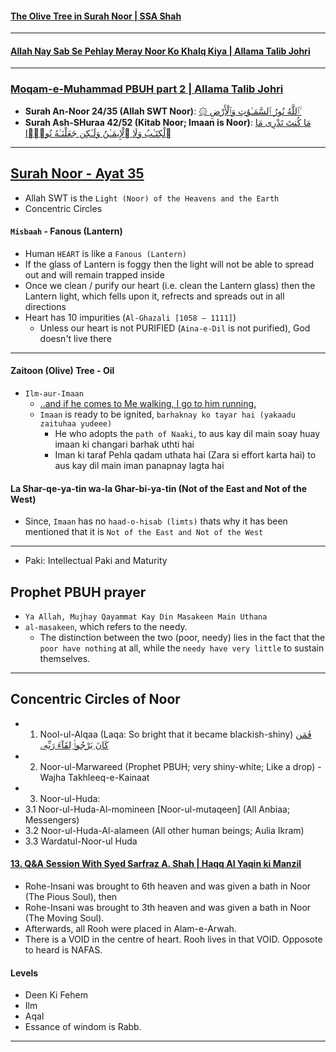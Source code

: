 #### [The Olive Tree in Surah Noor | SSA Shah](https://www.youtube.com/shorts/KQq1DEkEf3g)
***

#### [Allah Nay Sab Se Pehlay Meray Noor Ko Khalq Kiya | Allama Talib Johri](https://www.youtube.com/watch?v=BXBrWY_3b8g&t=2s)

***

### [Moqam-e-Muhammad PBUH part 2 | Allama Talib Johri](https://www.youtube.com/watch?v=QWw9uu054L0&t=1s)
* __Surah An-Noor 24/35 (Allah SWT Noor)__: [۞ ٱللَّهُ نُورُ ٱلسَّمَـٰوَٰتِ وَٱلْأَرْضِ ۚ](https://quran.com/24/35)
* __Surah Ash-SHuraa 42/52 (Kitab Noor; Imaan is Noor)__: [مَا كُنتَ تَدْرِى مَا ٱلْكِتَـٰبُ وَلَا ٱلْإِيمَـٰنُ وَلَـٰكِن جَعَلْنَـٰهُ نُورًۭا](https://quran.com/42/52)

***

## [Surah Noor - Ayat 35](https://quran.com/24/35)
* Allah SWT is the `Light (Noor) of the Heavens and the Earth`
* Concentric Circles

#### `Misbaah` - Fanous (Lantern)
* Human `HEART` is like a `Fanous (Lantern)`
* If the glass of Lantern is foggy then the light will not be able to spread out and will remain trapped inside
* Once we clean / purify our heart (i.e. clean the Lantern glass) then the Lantern light, which fells upon it, refrects and spreads out in all directions
* Heart has 10 impurities (`Al-Ghazali [1058 – 1111]`)
    * Unless our heart is not PURIFIED (`Aina-e-Dil` is not purified), God doesn't live there

***

#### Zaitoon (Olive) Tree - Oil 
* `Ilm-aur-Imaan`
  * [..and if he comes to Me walking, I go to him running.](https://sunnah.com/bukhari/97/34)
  * `Imaan` is ready to be ignited, `barhaknay ko tayar hai (yakaadu zaituhaa yudeee)`
      * He who adopts the `path of Naaki`, to aus kay dil main soay huay imaan ki changari barhak uthti hai 
      * Iman ki taraf Pehla qadam uthata hai (Zara si effort karta hai) to aus kay dil main iman panapnay lagta hai

#### La Shar-qe-ya-tin wa-la Ghar-bi-ya-tin (Not of the East and Not of the West)
* Since, `Imaan` has no `haad-o-hisab (limts)` thats why it has been mentioned that it is `Not of the East and Not of the West`

***

* Paki: Intellectual Paki and Maturity

## Prophet PBUH prayer
* `Ya Allah, Mujhay Qayammat Kay Din Masakeen Main Uthana`
* `al-masakeen`, which refers to the needy. 
  * The distinction between the two (poor, needy) lies in the fact that the `poor have nothing` at all, while the `needy have very little` to sustain themselves.

***

## Concentric Circles of Noor
* 1. Nool-ul-Alqaa (Laqa: So bright that it became blackish-shiny) [فَمَن كَانَ يَرْجُوا۟ لِقَآءَ رَبِّهِۦ](https://quranwbw.com/18/110)
* 2. Noor-ul-Marwareed (Prophet PBUH; very shiny-white; Like a drop) - Wajha Takhleeq-e-Kainaat
* 3. Noor-ul-Huda:
* 3.1 Noor-ul-Huda-Al-momineen [Noor-ul-mutaqeen] (All Anbiaa; Messengers)
* 3.2 Noor-ul-Huda-Al-alameen (All other human beings; Aulia Ikram)
* 3.3 Wardatul-Noor-ul Huda

#### [13. Q&A Session With Syed Sarfraz A. Shah | Haqq Al Yaqin ki Manzil]()
* Rohe-Insani was brought to 6th heaven and was given a bath in Noor (The Pious Soul), then
* Rohe-Insani was brought to 3th heaven and was given a bath in Noor (The Moving Soul).
* Afterwards, all Rooh were placed in Alam-e-Arwah.
* There is a VOID in the centre of heart. Rooh lives in that VOID. Opposote to heard is NAFAS.
#### Levels
* Deen Ki Fehem
* Ilm
* Aqal
* Essance of windom is Rabb.
***
